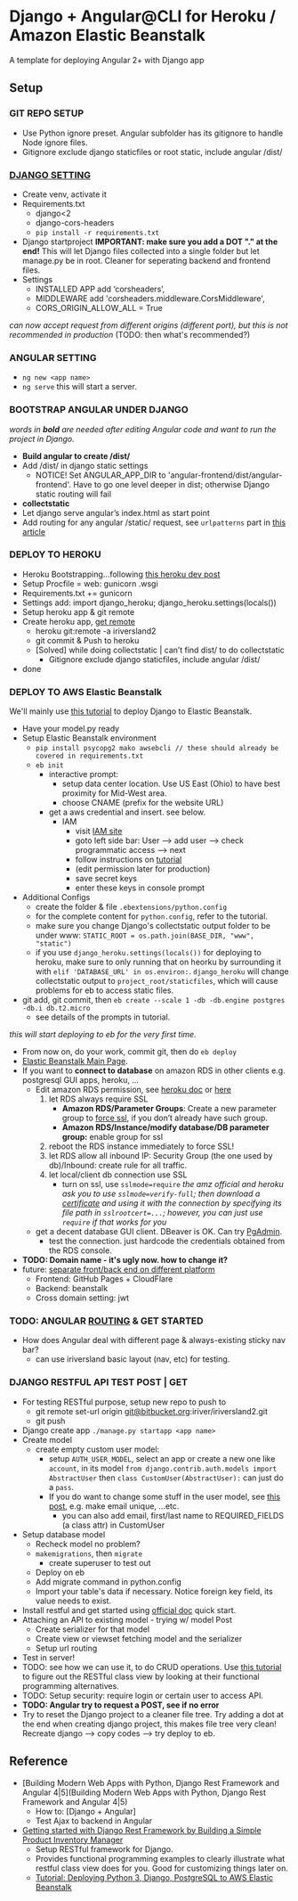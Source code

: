 # Django + Angular@CLI for Heroku / Amazon Elastic Beanstalk

A template for deploying Angular 2+ with Django app

## Setup

### GIT REPO SETUP
- Use Python ignore preset. Angular subfolder has its gitignore to handle Node ignore files.
- Gitignore exclude django staticfiles or root static, include angular /dist/

### [DJANGO SETTING](https://www.techiediaries.com/django-angular-cli/)
- Create venv, activate it
- Requirements.txt
  - django<2
  - django-cors-headers
  - `pip install -r requirements.txt`
- Django startproject **IMPORTANT: make sure you add a DOT "." at the end!** This will let Django files collected into a single folder but let manage.py be in root. Cleaner for seperating backend and frontend files.
- Settings
  - INSTALLED APP add ‘corsheaders’,
  - MIDDLEWARE add 'corsheaders.middleware.CorsMiddleware',
  - CORS_ORIGIN_ALLOW_ALL = True 

*can now accept request from different origins (different port), but this is not recommended in production* (TODO: then what's recommended?)

### ANGULAR SETTING
- `ng new <app name>`
- `ng serve` this will start a server.

### BOOTSTRAP ANGULAR UNDER DJANGO

*words in **bold** are needed after editing Angular code and want to run the project in Django.*

- **Build angular to create /dist/**
- Add /dist/ in django static settings
  - NOTICE! Set ANGULAR_APP_DIR to  'angular-frontend/dist/angular-frontend'. Have to go one level deeper in dist; otherwise Django static routing will fail
- **collectstatic**
- Let django serve angular’s index.html as start point
- Add routing for any angular /static/ request, see `urlpatterns` part in [this article](https://www.techiediaries.com/django-angular-cli/)

### DEPLOY TO HEROKU
- Heroku Bootstrapping...following [this heroku dev post](https://devcenter.heroku.com/articles/django-app-configuration#migrating-an-existing-django-project)
- Setup Procfile = web: gunicorn <django project name>.wsgi
- Requirements.txt += gunicorn
- Settings add: import django_heroku; django_heroku.settings(locals())
- Setup heroku app & git remote
- Create heroku app, [get remote](https://git.heroku.com/iriversland2.git)
  - heroku git:remote -a iriversland2
  - git commit & Push to heroku
  - [Solved] while doing collectstatic | can’t find dist/ to do collectstatic
    - Gitignore exclude django staticfiles, include angular /dist/
- done

### DEPLOY TO AWS Elastic Beanstalk

We'll mainly use [this tutorial](http://www.1strategy.com/blog/2017/05/23/tutorial-django-elastic-beanstalk/) to deploy Django to Elastic Beanstalk.

- Have your model.py ready
- Setup Elastic Beanstalk environment
  - `pip install psycopg2 mako awsebcli // these should already be covered in requirements.txt`
  - `eb init`
    - interactive prompt: 
      - setup data center location. Use US East (Ohio) to have best proximity for Mid-West area. 
      - choose CNAME (prefix for the website URL)
    - get a aws credential and insert. see below.
      - IAM
        - visit [IAM site](https://console.aws.amazon.com/iam/home)
        - goto left side bar: User --> add user --> check programmatic access --> next
        - follow instructions on [tutorial](http://www.1strategy.com/blog/2017/05/23/tutorial-django-elastic-beanstalk/)
        - (edit permission later for production)
        - save secret keys
        - enter these keys in console prompt
- Additional Configs
  - create the folder & file `.ebextensions/python.config`
  - for the complete content for `python.config`, refer to the tutorial.
  - make sure you change Django's collectstatic output folder to be under www: `STATIC_ROOT = os.path.join(BASE_DIR, "www", "static")`
  - if you use `django_heroku.settings(locals())` for deploying to heroku, make sure to only running that on heorku by surrounding it with `elif 'DATABASE_URL' in os.environ:`. `django_heroku` will change collectstatic output to `project_root/staticfiles`, which will cause problems for eb to access static files.
- git add, git commit, then `eb create --scale 1 -db -db.engine postgres -db.i db.t2.micro`
  - see details of the prompts in tutorial.
  
*this will start deploying to eb for the very first time.*

- From now on, do your work, commit git, then do `eb deploy`
- [Elastic Beanstalk Main Page](https://console.aws.amazon.com/elasticbeanstalk/home).
- If you want to **connect to database** on amazon RDS in other clients e.g. postgresql GUI apps, heroku, ...
  - Edit amazon RDS permission, see [heroku doc](https://devcenter.heroku.com/articles/amazon-rds) or [here](https://stackoverflow.com/questions/47661151/connecting-to-rds-postgres-from-heroku)
    1. let RDS always require SSL
       - **Amazon RDS/Parameter Groups**: Create a new parameter group to [force ssl](https://docs.aws.amazon.com/AmazonRDS/latest/UserGuide/CHAP_PostgreSQL.html#PostgreSQL.Concepts.General.SSL), if you don’t already have such group.
       - **Amazon RDS/Instance/modify database/DB parameter group:** enable group for ssl
    2. reboot the RDS instance immediately to force SSL!
    3. let RDS allow all inbound IP: Security Group (the one used by db)/Inbound: create rule for all traffic.
    4. let local/client db connection use SSL
       - turn on ssl, use `sslmode=require` *the amz official and heroku ask you to use `sslmode=verify-full`; then download a [certificate](https://docs.aws.amazon.com/AmazonRDS/latest/UserGuide/CHAP_PostgreSQL.html#PostgreSQL.Concepts.General.SSL) and using it with the connection by specifying its file path in `sslrootcert=...`; however, you can just use `require` if that works for you*
  - get a decent database GUI client. DBeaver is OK. Can try [PgAdmin](https://www.pgadmin.org/).
    - test the connection. just hardcode the credentials obtained from the RDS console.
- **TODO: Domain name - it's ugly now. how to change it?**
- future: [separate front/back end on different platform](https://stackoverflow.com/questions/41247687/how-to-deploy-separated-frontend-and-backend)
  - Frontend: GitHub Pages + CloudFlare
  - Backend: beanstalk
  - Cross domain setting: jwt

### TODO: ANGULAR [ROUTING](https://angular.io/tutorial/toh-pt4) & GET STARTED

- How does Angular deal with different page & always-existing sticky nav bar?
  - can use iriversland basic layout (nav, etc) for testing.
  
### DJANGO RESTFUL API TEST POST | GET

- For testing RESTful purpose, setup new repo to push to
  - git remote set-url origin git@bitbucket.org:iriver/iriversland2.git
  - git push 
- Django create app `./manage.py startapp <app name>`
- Create model
  - create empty custom user model: 
    - setup `AUTH_USER_MODEL`, select an app or create a new one like `account`, in its model `from django.contrib.auth.models import AbstractUser` then `class CustomUser(AbstractUser):` can just do a `pass`.
    - If you do want to change some stuff in the user model, see [this post](https://stackoverflow.com/questions/45722025/forcing-unique-email-address-during-registration-with-django), e.g. make email unique, ...etc.
      - you can also add email, first/last name to REQUIRED_FIELDS (a class attr) in CustomUser
- Setup database model
  - Recheck model no problem?
  - `makemigrations`, then `migrate`
    - create superuser to test out
  - Deploy on eb
  - Add migrate command in python.config
  - Import your table's data if necessary. Notice foreign key field, its value needs to exist.
- Install restful and get started using [official doc](http://www.django-rest-framework.org/tutorial/quickstart/) quick start.
- Attaching an API to existing model - trying w/ model Post
  - Create serializer for that model
  - Create view or viewset fetching model and the serializer
  - Setup url routing
- Test in server!
- TODO: see how we can use it, to do CRUD operations. Use [this tutorial](https://www.techiediaries.com/tutorial-django-rest-framework-building-products-manager-api/) to figure out the RESTful class view by looking at their functional programming alternatives. 
- TODO: Setup security: require login or certain user to access API.
- **TODO: Angular try to request a POST, see if no error**
- Try to reset the Django project to a cleaner file tree. Try adding a dot at the end when creating django project, this makes file tree very clean! Recreate django --> copy codes --> try deploy to eb.

## Reference

- [Building Modern Web Apps with Python, Django Rest Framework and Angular 4|5](Building Modern Web Apps with Python, Django Rest Framework and Angular 4|5) 
  - How to: [Django + Angular]
  - Test Ajax to backend in Angular
- [Getting started with Django Rest Framework by Building a Simple Product Inventory Manager](https://www.techiediaries.com/tutorial-django-rest-framework-building-products-manager-api/)
  - Setup RESTful framework for Django.
  - Provides functional programming examples to clearly illustrate what restful class view does for you. Good for customizing things later on.
  - [Tutorial: Deploying Python 3, Django, PostgreSQL to AWS Elastic Beanstalk](http://www.1strategy.com/blog/2017/05/23/tutorial-django-elastic-beanstalk/)
